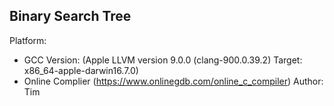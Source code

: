 ## Binary Search Tree

Platform:
- GCC Version: (Apple LLVM version 9.0.0 (clang-900.0.39.2) Target: x86_64-apple-darwin16.7.0)
- Online Complier (https://www.onlinegdb.com/online_c_compiler)
Author: Tim